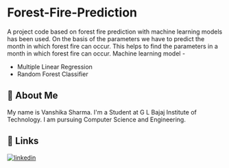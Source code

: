 # Forest-Fire-Prediction
A project code based on forest fire prediction with machine learning models has been used. On the basis of the parameters we have to predict the month in which forest fire can occur. This helps to find the parameters in a month in which forest fire can occur.
Machine learning model -
* Multiple Linear Regression
* Random Forest Classifier
## 🚀 About Me
My name is Vanshika Sharma.
I'm a Student at G L Bajaj Institute of Technology.
I am pursuing Computer Science and Engineering.
## 🔗 Links

[![linkedin](https://img.shields.io/badge/linkedin-0A66C2?style=for-the-badge&logo=linkedin&logoColor=white)](https://www.linkedin.com/in/vanshika-sharma-83397a237/)
